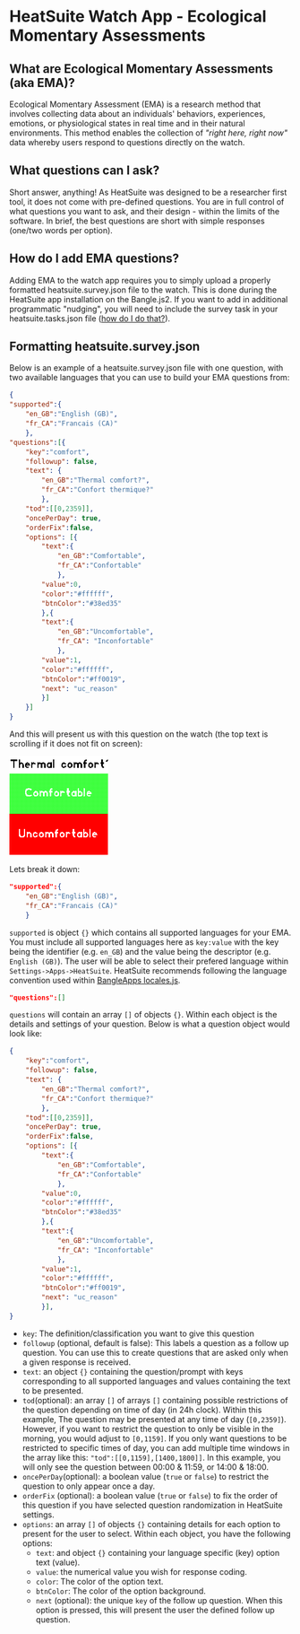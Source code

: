 # HeatSuite Watch App - Ecological Momentary Assessments

## What are Ecological Momentary Assessments (aka EMA)?

Ecological Momentary Assessment (EMA) is a research method that involves collecting data about an individuals' behaviors, experiences, emotions, or physiological states in real time and in their natural environments. This method enables the collection of *"right here, right now"* data whereby users respond to questions directly on the watch.

## What questions can I ask?

Short answer, anything! As HeatSuite was designed to be a researcher first tool, it does not come with pre-defined questions. You are in full control of what questions you want to ask, and their design - within the limits of the software. In brief, the best questions are short with simple responses (one/two words per option).

## How do I add EMA questions? 

Adding EMA to the watch app requires you to simply upload a properly formatted heatsuite.survey.json file to the watch. This is done during the HeatSuite app installation on the Bangle.js2. If you want to add in additional programmatic "nudging", you will need to include the survey task in your heatsuite.tasks.json file ([how do I do that?](watchapp-tasks.md)).

## Formatting heatsuite.survey.json

Below is an example of a heatsuite.survey.json file with one question, with two available languages that you can use to build your EMA questions from:

```json
{
"supported":{
    "en_GB":"English (GB)",
    "fr_CA":"Francais (CA)"
    },
"questions":[{
    "key":"comfort",
    "followup": false,
    "text": {
        "en_GB":"Thermal comfort?",
        "fr_CA":"Confort thermique?"
        },
    "tod":[[0,2359]],
    "oncePerDay": true,
    "orderFix":false,
    "options": [{
        "text":{
            "en_GB":"Comfortable",
            "fr_CA":"Confortable"
            },
        "value":0,
        "color":"#ffffff",
        "btnColor":"#38ed35"
        },{
        "text":{
            "en_GB":"Uncomfortable",
            "fr_CA": "Inconfortable"
            },
        "value":1,
        "color":"#ffffff",
        "btnColor":"#ff0019",
        "next": "uc_reason"
        }]
    }]
}
```
And this will present us with this question on the watch (the top text is scrolling if it does not fit on screen):

![HeatSuite EMA Example](../assets/heatsuite_ema_example.png)

Lets break it down:
```json
"supported":{
    "en_GB":"English (GB)",
    "fr_CA":"Francais (CA)"
    }
```
`supported` is object `{}` which contains all supported languages for your EMA. You must include all supported languages here as `key:value` with the key being the identifier (e.g. `en_GB`) and the value being the descriptor (e.g. `English (GB)`). The user will be able to select their prefered language within `Settings->Apps->HeatSuite`. HeatSuite recommends following the language convention used within [BangleApps locales.js](https://github.com/espruino/BangleApps/blob/master/apps/locale/locales.js).
```json
"questions":[]
```
`questions` will contain an array `[]` of objects `{}`. Within each object is the details and settings of your question. Below is what a question object would look like:

```json
{
    "key":"comfort",
    "followup": false,
    "text": {
        "en_GB":"Thermal comfort?",
        "fr_CA":"Confort thermique?"
        },
    "tod":[[0,2359]],
    "oncePerDay": true,
    "orderFix":false,
    "options": [{
        "text":{
            "en_GB":"Comfortable",
            "fr_CA":"Confortable"
            },
        "value":0,
        "color":"#ffffff",
        "btnColor":"#38ed35"
        },{
        "text":{
            "en_GB":"Uncomfortable",
            "fr_CA": "Inconfortable"
            },
        "value":1,
        "color":"#ffffff",
        "btnColor":"#ff0019",
        "next": "uc_reason"
        }],
}
```

* `key`: The definition/classification you want to give this question
* `followup` (optional, default is false): This labels a question as a follow up question. You can use this to create questions that are asked only when a given response is received.
* `text`: an object `{}` containing the question/prompt with keys corresponding to all supported languages and values containing the text to be presented.
* `tod`(optional): an array `[]` of arrays `[]` containing possible restrictions of the question depending on time of day (in 24h clock). Within this example, The question may be presented at any time of day (`[0,2359]`). However, if you want to restrict the question to only be visible in the morning, you would adjust to `[0,1159]`. If you only want questions to be restricted to specific times of day, you can add multiple time windows in the array like this: `"tod":[[0,1159],[1400,1800]]`. In this example, you will only see the question between 00:00 & 11:59, or 14:00 & 18:00.  
* `oncePerDay`(optional): a boolean value (`true` or `false`) to restrict the question to only appear once a day.
* `orderFix` (optional): a boolean value (`true` or `false`) to fix the order of this question if you have selected question randomization in HeatSuite settings.
* `options`: an array `[]` of objects `{}` containing details for each option to present for the user to select. Within each object, you have the following options:
    * `text`: and object `{}` containing your language specific (key) option text (value).
    * `value`: the numerical value you wish for response coding.
    * `color`: The color of the option text.
    * `btnColor`: The color of the option background.
    * `next` (optional): the unique `key` of the follow up question. When this option is pressed, this will present the user the defined follow up question.

